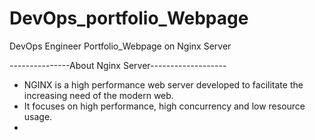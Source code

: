 # DevOps_portfolio_Webpage

DevOps Engineer Portfolio_Webpage on Nginx Server

---------------About Nginx Server-------------------

-  NGINX is a high performance web server developed to facilitate the increasing need of the modern web.
-  It focuses on high performance, high concurrency and low resource usage.
-  
